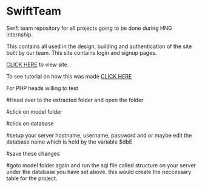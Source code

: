 # SwiftTeam
Swift team repository for all projects going to be done during HNG internship. 

This contains all used in the design, building and authentication of the site built by our team. This site contains login and signup pages. 

<a href="https://www.gjengineer.com/SWIFT-TEAM-LOGIN-SIGNUP/index.php">CLICK HERE</a> to view site.

To see tutorial on how this was made <a href="https://lucid.blog/samsonnnamdi88/post/a-tutorial-on-how-the-login-and-signup-pages-were-built-by-swift-team-69d">CLICK HERE</a>

For PHP heads willing to test

#Head over to the extracted folder and open the folder

#click on model folder

#click on database

#setup your server hostname, username, password and or maybe edit the database name which is held by the variable $dbE

#save these changes

#goto model folder again and run the sql file called structure on your server under the database you have set above. this would create the neccessary table for the project.
